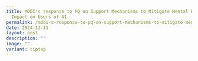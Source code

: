 ```yaml
---
title: MDDI's response to PQ on Support Mechanisms to Mitigate Mental Health
  Impact on Users of AI
permalink: /mddi-s-response-to-pq-on-support-mechanisms-to-mitigate-mental-health-impact-on-users-of-ai/
date: 2024-11-11
layout: post
description: ""
image: ""
variant: tiptap
---
```


